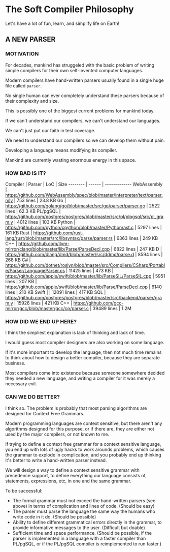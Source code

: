 # The Soft Compiler Philosophy

Let's have a lot of fun, learn, and simplify life on Earth!

## A NEW PARSER

### MOTIVATION

For decades, mankind has struggeled with the basic problem of writing
simple compilers for their own self-invented computer languages.

Modern compilers have hand-written parsers usually found in a single huge file called `parser`.

No single human can ever completely understand these parsers because of
their complexity and size.

This is possibly one of the biggest current problems for mankind today.

If we can't understand our compilers, we can't understand our languages.

We can't just put our faith in test coverage.

We need to understand our compilers so we can develop them without pain.

Developing a language means modifying its compiler.

Mankind are currently wasting enormous energy in this space.

### HOW BAD IS IT?

Compiler | Parser | LoC | Size
-------- | ------ | -------------
WebAssembly | https://github.com/WebAssembly/spec/blob/master/interpreter/text/parser.mly | 753 lines | 23.8 KB
Go | https://github.com/golang/go/blob/master/src/go/parser/parser.go | 2522 lines | 62.3 KB
PL/pgSQL | https://github.com/postgres/postgres/blob/master/src/pl/plpgsql/src/pl_gram.y | 4012 lines | 103 KB
Python | https://github.com/python/cpython/blob/master/Python/ast.c | 5297 lines | 161 KB
Rust | https://github.com/rust-lang/rust/blob/master/src/libsyntax/parse/parser.rs | 6363 lines | 249 KB
C++ | https://github.com/llvm-mirror/clang/blob/master/lib/Parse/ParseDecl.cpp | 6822 lines  | 247 KB
D | https://github.com/dlang/dmd/blob/master/src/ddmd/parse.d | 8594 lines | 268 KB
C# | https://github.com/dotnet/roslyn/blob/master/src/Compilers/CSharp/Portable/Parser/LanguageParser.cs | 11425 lines | 473 KB
 | https://github.com/apple/swift/blob/master/lib/ParseSIL/ParseSIL.cpp | 5951 lines | 207 KB
 | https://github.com/apple/swift/blob/master/lib/Parse/ParseDecl.cpp | 6140 lines | 210 KB
Swift | | 12091 lines | 417 KB
SQL | https://github.com/postgres/postgres/blob/master/src/backend/parser/gram.y | 15926 lines | 421 KB
C++ | https://github.com/gcc-mirror/gcc/blob/master/gcc/cp/parser.c | 39489 lines | 1.2M

### HOW DID WE END UP HERE?

I think the simpliest explanation is lack of thinking and lack of time.

I would guess most compiler designers are also working on some language.

If it's more important to develop the language, then not much time remains
to think about how to design a better compiler, because they are separate
business.

Most compilers come into existence because someone somewhere decided they
needed a new language, and writing a compiler for it was merely a
necessary evil.

### CAN WE DO BETTER?

I think so. The problem is probably that most parsing algorithms are
designed for Context Free Grammars.

Modern programming languages are context sensitive, but there aren't
any algorithms designed for this purpose, or if there are, they are
either not used by the major compilers, or not known to me.

If trying to define a context free grammar for a context sensitive language, you end up with lots of ugly hacks to work arounds problems,
which causes the grammar to explode in complication, and you probably end up
thinking it's better to write a hand-written parser instead.

We will design a way to define a context sensitive grammar with precedence support, to define everything our language consists of, statements, expressions, etc, in one and the same grammar.

To be successful:

* The formal grammar must not exceed the hand-written parsers (see above) in terms of complication and lines of code. (Should be easy)
* The parser must parse the language the same way the humans who write code in it do. (Should be possible)
* Ability to define different grammatical errors directly in the grammar, to provide informative messages to the user. (Difficult but doable)
* Sufficient time and space performance. (Should be possible, if the parser is implemented in a language with a faster compiler than PL/pgSQL, or if the PL/pgSQL compiler is reimplemented to run faster.)



